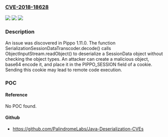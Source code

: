 ### [CVE-2018-18628](https://cve.mitre.org/cgi-bin/cvename.cgi?name=CVE-2018-18628)
![](https://img.shields.io/static/v1?label=Product&message=n%2Fa&color=blue)
![](https://img.shields.io/static/v1?label=Version&message=n%2Fa&color=blue)
![](https://img.shields.io/static/v1?label=Vulnerability&message=n%2Fa&color=brighgreen)

### Description

An issue was discovered in Pippo 1.11.0. The function SerializationSessionDataTranscoder.decode() calls ObjectInputStream.readObject() to deserialize a SessionData object without checking the object types. An attacker can create a malicious object, base64 encode it, and place it in the PIPPO_SESSION field of a cookie. Sending this cookie may lead to remote code execution.

### POC

#### Reference
No POC found.

#### Github
- https://github.com/PalindromeLabs/Java-Deserialization-CVEs

